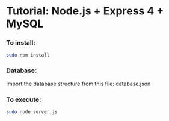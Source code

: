 Tutorial: Node.js + Express 4 + MySQL
===

### To install:

```sh
sudo npm install
```

### Database:
Import the database structure from this file: database.json

### To execute:

```sh
sudo node server.js
```